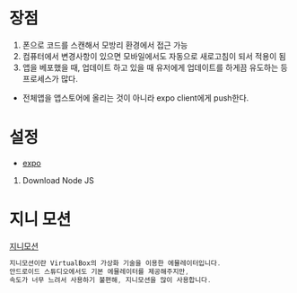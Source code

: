 # 장점
1. 폰으로 코드를 스캔해서 모방리 환경에서 접근 가능
2. 컴퓨터에서 변경사항이 있으면 모바일에서도 자동으로 새로고침이 되서 적용이 됨
3. 앱을 베포했을 때, 업데이트 하고 있을 때 유저에게 업데이트를 하게끔 유도하는 등 프로세스가 많다.
  * 전체앱을 앱스토어에 올리는 것이 아니라 expo client에게 push한다.
  
# 설정
* [expo](https://expo.io/learn)
1. Download Node JS


# 지니 모션
[지니모션](https://park0422.tistory.com/5)
```java
지니모션이란 VirtualBox의 가상화 기술을 이용한 에뮬레이터입니다. 
안드로이드 스튜디오에서도 기본 에뮬레이터를 제공해주지만,
속도가 너무 느려서 사용하기 불편해, 지니모션을 많이 사용합니다.  
```
